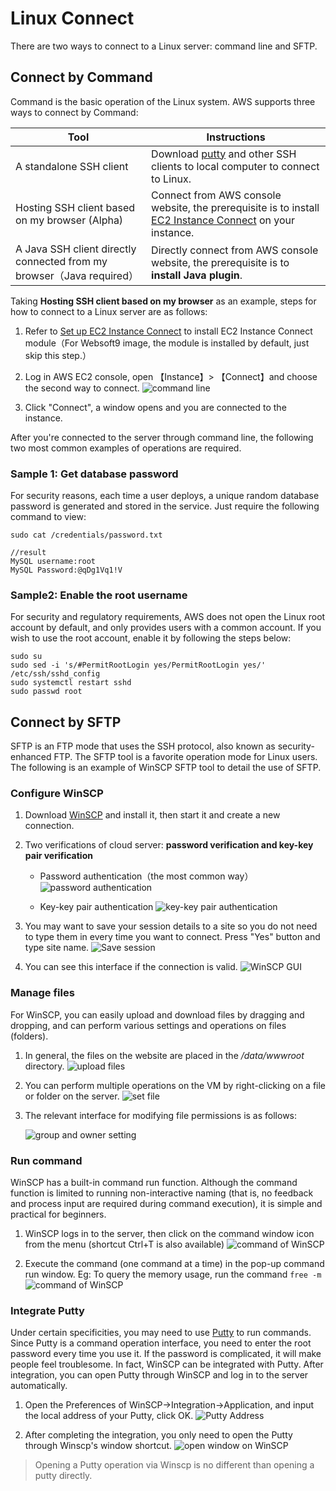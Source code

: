 # Linux Connect

There are two ways to connect to a Linux server: command line and SFTP.

## Connect by Command

Command is the basic operation of the Linux system. AWS supports three ways to connect by Command:

| Tool                                                  | Instructions                                                     |
| ------------------------------------------------------ | ------------------------------------------------------------ |
| A standalone SSH client                                  | Download [putty](https://putty.org/) and other SSH clients to local computer to connect to Linux. |
| Hosting SSH client based on my browser (Alpha)               | Connect from AWS console website, the prerequisite is to install [EC2 Instance Connect](https://docs.aws.amazon.com/AWSEC2/latest/UserGuide/ec2-instance-connect-set-up.html) on your instance. |
| A Java SSH client directly connected from my browser（Java required） | Directly connect from AWS console website, the prerequisite is to **install Java plugin**. |


Taking **Hosting SSH client based on my browser** as an example, steps for how to connect to a Linux server are as follows:

1. Refer to [Set up EC2 Instance Connect](https://docs.aws.amazon.com/AWSEC2/latest/UserGuide/ec2-instance-connect-set-up.html) to install EC2 Instance Connect module（For Websoft9 image, the module is installed by default, just skip this step.）

2. Log in AWS EC2 console, open 【Instance】> 【Connect】and choose the second way to connect.
   ![command line](https://libs.websoft9.com/Websoft9/DocsPicture/en/aws/aws-connectmethods-websoft9.png)

3. Click "Connect", a window opens and you are connected to the instance.

After you're connected to the server through command line, the following two most common examples of operations are required.

### Sample 1: Get database password  



For security reasons, each time a user deploys, a unique random database password is generated and stored in the service. Just require the following command to view:

```shell
sudo cat /credentials/password.txt

//result
MySQL username:root
MySQL Password:@qDg1Vq1!V
```

### Sample2: Enable the root username  


For security and regulatory requirements, AWS does not open the Linux root account by default, and only provides users with a common account. If you wish to use the root account, enable it by following the steps below:

```shell
sudo su
sudo sed -i 's/#PermitRootLogin yes/PermitRootLogin yes/' /etc/ssh/sshd_config
sudo systemctl restart sshd
sudo passwd root
```

## Connect by SFTP

SFTP is an FTP mode that uses the SSH protocol, also known as security-enhanced FTP. The SFTP tool is a favorite operation mode for Linux users. The following is an example of WinSCP SFTP tool to detail the use of SFTP.

### Configure WinSCP

1. Download [WinSCP](https://winscp.net/eng/docs/start) and install it, then start it and create a new connection.

2. Two verifications of cloud server: **password verification and key-key pair verification**

   - Password authentication（the most common way）
     ![password authentication](http://libs.websoft9.com/Websoft9/DocsPicture/en/winscp/winscp-newsite.png)

   - Key-key pair authentication
     ![key-key pair authentication](http://libs.websoft9.com/Websoft9/DocsPicture/en/winscp/winscp-secrets-websoft9.png)

3. You may want to save your session details to a site so you do not need to type them in every time you want to connect. Press "Yes" button and type site name. 
   ![Save session](http://libs.websoft9.com/Websoft9/DocsPicture/en/winscp/winscp-sessionsave-websoft9.png)

4. You can see this interface if the connection is valid.
   ![WinSCP GUI](http://libs.websoft9.com/Websoft9/DocsPicture/en/winscp/websoft9-winscp-success.png)

### Manage files

For WinSCP, you can easily upload and download files by dragging and dropping, and can perform various settings and operations on files (folders).


1. In general, the files on the website are placed in the */data/wwwroot* directory.
   ![upload files](http://libs.websoft9.com/Websoft9/DocsPicture/en/winscp/winscp-dragfile-websoft9.png)

2. You can perform multiple operations on the VM by right-clicking on a file or folder on the server.
   ![set file](http://libs.websoft9.com/Websoft9/DocsPicture/en/winscp/websoft9-winscp-youjian.png)

3. The relevant interface for modifying file permissions is as follows:

   ![group and owner setting](http://libs.websoft9.com/Websoft9/DocsPicture/en/winscp/websoft9-winscp-quanxian.png)

### Run command

WinSCP has a built-in command run function. Although the command function is limited to running non-interactive naming (that is, no feedback and process input are required during command execution), it is simple and practical for beginners.

1. WinSCP logs in to the server, then click on the command window icon from the menu (shortcut Ctrl+T is also available) 
   ![command of WinSCP](http://libs.websoft9.com/Websoft9/DocsPicture/en/winscp/winscp-ucmd-websoft9.png)

2. Execute the command (one command at a time) in the pop-up command run window. Eg: To query the memory usage, run the command `free -m`
   ![command of WinSCP](http://libs.websoft9.com/Websoft9/DocsPicture/en/winscp/wincp-showmemory-websoft9.png)

### Integrate Putty

Under certain specificities, you may need to use [Putty](https://putty.org/) to run commands. Since Putty is a command operation interface, you need to enter the root password every time you use it. If the password is complicated, it will make people feel troublesome. In fact, WinSCP can be integrated with Putty. After integration, you can open Putty through WinSCP and log in to the server automatically.

1. Open the Preferences of WinSCP->Integration->Application, and input the local address of your Putty, click OK.
   ![Putty Address](http://libs.websoft9.com/Websoft9/DocsPicture/en/winscp/websoft9-winscp-putty.png)

2. After completing the integration, you only need to open the Putty through Winscp's window shortcut. 
   ![open window on WinSCP](http://libs.websoft9.com/Websoft9/DocsPicture/en/winscp/websoft9-winscp-puttyopen.png)

> Opening a Putty operation via Winscp is no different than opening a putty directly.